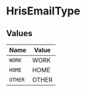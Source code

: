 # HrisEmailType


## Values

| Name    | Value   |
| ------- | ------- |
| `WORK`  | WORK    |
| `HOME`  | HOME    |
| `OTHER` | OTHER   |